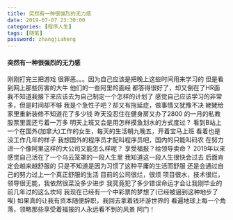 ```yaml
---
title: 突然有一种很强烈的无力感
date: 2019-07-07 23:30:00
categories: [程序人生]
tags: [随笔]
password: zhangjiaheng
---
```


#### 突然有一种很强烈的无力感

刚刚打完三把游戏
很罪恶。。。因为自己应该是把晚上这些时间用来学习的
但是看到网上那些厉害的大牛
他们的一些阿里的面经
都答得很好了，却又倒在了HR面
我不知道我接下来应该去为自己制定一个怎样的计划了
感觉自己应该学习的非常多，但是时间却不够
我是个急性子吧？却又有拖延症，做事情又犹豫不决
姥姥给家里重新装修不知道花了多少钱
昨天没忍住在健身房又办了2800 的一月的私教
股票里面还亏着一万多
明天上班又会是用怎样摸鱼划水的方式度过？
看到B站上一个在国外(加拿大)工作的女生，每天的生活朝九晚五，开着宝马上班
看着也是没工作几年的样子
我想国外的程序员才配叫程序员吧，国内的只能叫码农
在努力进一个像阿里这样的大公司又能怎么样呢？
享受福报？给领导卖命？
2019年以来感觉自己活在了一个乌云笼罩的一段人生里
我知道这一段人生很快会过去
后面肯定会越来越舒服的
只是不知道是因为习惯了这种平庸的生活而舒服
还是会通过自己的努力过上一个真正舒服的生活
目前的公司很烂，很烦
项目很水，技术很烂，领导很无能，我依然很菜没多少进步
我究竟犯了多少错误命运才会让我刚毕业的前几年过的这么坎坷
我现在已经有一个中彩票的梦想了(已经被逼到这种地步了唉)
如果真的让我有资本随便辞职，我回去拿着钱环游世界的
看遍地球上每一个角落，领略那些享受着福报的人永远看不到的风景
阿门！
